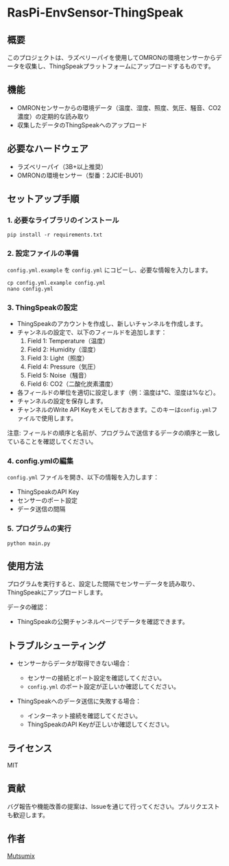 # RasPi-EnvSensor-ThingSpeak

## 概要
このプロジェクトは、ラズベリーパイを使用してOMRONの環境センサーからデータを収集し、ThingSpeakプラットフォームにアップロードするものです。

## 機能
- OMRONセンサーからの環境データ（温度、湿度、照度、気圧、騒音、CO2濃度）の定期的な読み取り
- 収集したデータのThingSpeakへのアップロード

## 必要なハードウェア
- ラズベリーパイ（3B+以上推奨）
- OMRONの環境センサー（型番：2JCIE-BU01）

## セットアップ手順

### 1. 必要なライブラリのインストール
```
pip install -r requirements.txt
```

### 2. 設定ファイルの準備
`config.yml.example` を `config.yml` にコピーし、必要な情報を入力します。
```
cp config.yml.example config.yml
nano config.yml
```

### 3. ThingSpeakの設定
- ThingSpeakのアカウントを作成し、新しいチャンネルを作成します。
- チャンネルの設定で、以下のフィールドを追加します：
  1. Field 1: Temperature（温度）
  2. Field 2: Humidity（湿度）
  3. Field 3: Light（照度）
  4. Field 4: Pressure（気圧）
  5. Field 5: Noise（騒音）
  6. Field 6: CO2（二酸化炭素濃度）
- 各フィールドの単位を適切に設定します（例：温度は°C、湿度は%など）。
- チャンネルの設定を保存します。
- チャンネルのWrite API Keyをメモしておきます。このキーは`config.yml`ファイルで使用します。

注意: フィールドの順序と名前が、プログラムで送信するデータの順序と一致していることを確認してください。

### 4. config.ymlの編集
`config.yml` ファイルを開き、以下の情報を入力します：
- ThingSpeakのAPI Key
- センサーのポート設定
- データ送信の間隔

### 5. プログラムの実行
```
python main.py
```

## 使用方法
プログラムを実行すると、設定した間隔でセンサーデータを読み取り、ThingSpeakにアップロードします。

データの確認：
- ThingSpeakの公開チャンネルページでデータを確認できます。

## トラブルシューティング
- センサーからデータが取得できない場合：
  - センサーの接続とポート設定を確認してください。
  - `config.yml` のポート設定が正しいか確認してください。

- ThingSpeakへのデータ送信に失敗する場合：
  - インターネット接続を確認してください。
  - ThingSpeakのAPI Keyが正しいか確認してください。

## ライセンス
MIT

## 貢献
バグ報告や機能改善の提案は、Issueを通じて行ってください。プルリクエストも歓迎します。

## 作者
[Mutsumix](https://github.com/Mutsumix)
